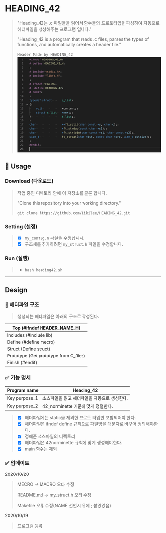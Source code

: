 # HEADING_42

> "Heading_42는  .c 파일들을 읽어서 함수들의 프로토타입을 파싱하여 자동으로 헤더파일을 생성해주는 프로그램 입니다."
>
> "Heading_42 is a program that reads .c files, parses the types of functions, and automatically creates a header file."
>
> `Header Made by HEADING_42`
> ![Sample](Img/Sample.png)

## 🚀 Usage
### Download (다운로드)
> 작업 중인 디렉토리 안에 이 저장소를 클론 합니다.
>
> "Clone this repository into your working directory."
>
> `git clone https://github.com/Likilee/HEADING_42.git`

### Setting (설정)
>- [x] `my_config.h` 파일을 수정합니다.
>- [x] 구조체를 추가하려면  `my_struct.h` 파일을 수정합니다.

### Run (실행)
>- `bash heading42.sh`

----

## Design
### 🥊 헤더파일 구조
> 생성되는 헤더파일은 아래의 구조로 작성된다.

| Top (#ifndef HEADER_NAME_H)               |
| ---------------- |
| Includes (#include lib)   |
| Define (#define mecro)   |
| Struct (Define struct)   |
| Prototype (Get prototype from C_files) |
| Finish (#endif) |

### ✅ 기능 명세

| Program name     | Heading_42                                              |
| ---------------- | ------------------------------------------------------------ |
| Key purpose_1      | 소스파일을 읽고 헤더파일을 자동으로 생성한다.  |
| Key purpose_2      | 42_norminette 기준에 맞게 정렬한다. |

>- [x] 헤더파일에는 static을 제외한 프로토 타입만 포함되어야 한다.
>- [x] 헤더파일은 ifndef define 규칙으로 파일명을 대문자로 바꾸어 정의해야한다.
>- [x] 정해준 소스파일의 디렉토리
>- [x] 헤더파일은 42norminette 규칙에 맞게 생성해야한다.
>- [x] main 함수는 제외

### ✅ 업데이트

2020/10/20
> MECRO -> MACRO 오타 수정
>
> README.md -> my_struct.h 오타 수정
>
>  Makefile 오류 수정(NAME 선언시 뒤에 ; 붙였었음)

2020/10/19
> 프로그램 등록
